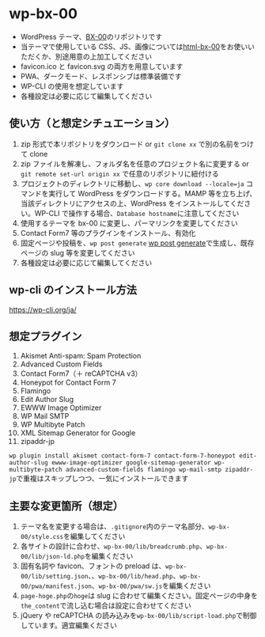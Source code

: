 # wp-bx-00

- WordPress テーマ、[BX-00](https://demo.bbns.jp/bx-00/)のリポジトリです
- 当テーマで使用している CSS、JS、画像については[html-bx-00](https://github.com/Yuuji-Hasegawa/html-bx-00)をお使いいただくか、別途用意の上加工してください
- favicon.ico と favicon.svg の両方を用意しています
- PWA、ダークモード、レスポンシブは標準装備です
- WP-CLI の使用を想定しています
- 各種設定は必要に応じて編集してください

## 使い方（と想定シチュエーション）

1. zip 形式で本リポジトリをダウンロード or `git clone xx` で別の名前をつけて clone
2. zip ファイルを解凍し、フォルダ名を任意のプロジェクト名に変更する or `git remote set-url origin xx` で任意のリポジトリに紐付ける
3. プロジェクトのディレクトリに移動し、`wp core download --locale=ja` コマンドを実行して WordPress をダウンロードする。MAMP 等を立ち上げ、当該ディレクトリにアクセスの上、WordPress をインストールしてください。WP-CLI で操作する場合、`Database hostname`に注意してください
4. 使用するテーマを bx-00 に変更し、パーマリンクを変更してください
5. Contact Form7 等のプラグインをインストール、有効化
6. 固定ページや投稿を、`wp post generate` [wp post generate](https://developer.wordpress.org/cli/commands/post/generate/)で生成し、既存ページの slug 等を変更してください
7. 各種設定は必要に応じて編集してください

## wp-cli のインストール方法

https://wp-cli.org/ja/

## 想定プラグイン

1. Akismet Anti-spam: Spam Protection
2. Advanced Custom Fields
3. Contact Form7（＋ reCAPTCHA v3）
4. Honeypot for Contact Form 7
5. Flamingo
6. Edit Author Slug
7. EWWW Image Optimizer
8. WP Mail SMTP
9. WP Multibyte Patch
10. XML Sitemap Generator for Google
11. zipaddr-jp

`wp plugin install akismet contact-form-7 contact-form-7-honeypot edit-author-slug ewww-image-optimizer google-sitemap-generator wp-multibyte-patch advanced-custom-fields flamingo wp-mail-smtp zipaddr-jp`で重複はスキップしつつ、一気にインストールできます

## 主要な変更箇所（想定）

1. テーマ名を変更する場合は、`.gitignore`内のテーマ名部分、`wp-bx-00/style.css`を編集してください
2. 各サイトの設計に合わせ、`wp-bx-00/lib/breadcrumb.php`、`wp-bx-00/lib/json-ld.php`を編集ください
3. 固有名詞や favicon、フォントの preload は、`wp-bx-00/lib/setting.json`、、`wp-bx-00/lib/head.php`、`wp-bx-00/pwa/manifest.json`、`wp-bx-00/pwa/sw.js`を編集ください
4. `page-hoge.php`の`hoge`は slug に合わせて編集ください。固定ページの中身を`the_content`で流し込む場合は設定に合わせてください
5. jQuery や reCAPTCHA の読み込みを`wp-bx-00/lib/script-load.php`で制御しています。適宜編集ください
